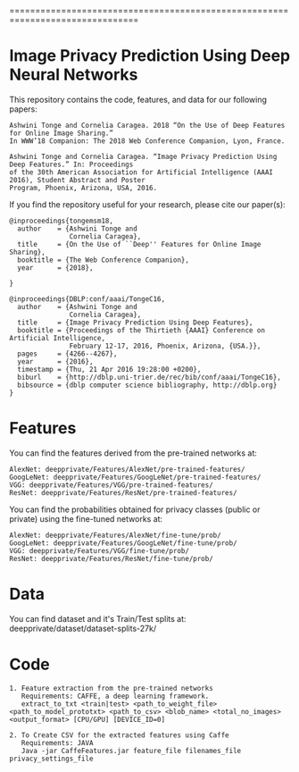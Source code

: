 ===============================================================================

# Image Privacy Prediction Using Deep Neural Networks

This repository contains the code, features, and data for our following papers:

    Ashwini Tonge and Cornelia Caragea. 2018 “On the Use of Deep Features for Online Image Sharing.”
    In WWW’18 Companion: The 2018 Web Conference Companion, Lyon, France.
    
    Ashwini Tonge and Cornelia Caragea. “Image Privacy Prediction Using Deep Features.” In: Proceedings
    of the 30th American Association for Artificial Intelligence (AAAI 2016), Student Abstract and Poster
    Program, Phoenix, Arizona, USA, 2016.    

If you find the repository useful for your research, please cite our paper(s):

    @inproceedings{tongemsm18,
      author    = {Ashwini Tonge and
                   Cornelia Caragea},
      title     = {On the Use of ``Deep'' Features for Online Image Sharing},
      booktitle = {The Web Conference Companion},
      year      = {2018},

    }
    
    @inproceedings{DBLP:conf/aaai/TongeC16,
      author    = {Ashwini Tonge and
                   Cornelia Caragea},
      title     = {Image Privacy Prediction Using Deep Features},
      booktitle = {Proceedings of the Thirtieth {AAAI} Conference on Artificial Intelligence,
                   February 12-17, 2016, Phoenix, Arizona, {USA.}},
      pages     = {4266--4267},
      year      = {2016},
      timestamp = {Thu, 21 Apr 2016 19:28:00 +0200},
      biburl    = {http://dblp.uni-trier.de/rec/bib/conf/aaai/TongeC16},
      bibsource = {dblp computer science bibliography, http://dblp.org}
    }
    
    
# Features

You can find the features derived from the pre-trained networks at:

    AlexNet: deepprivate/Features/AlexNet/pre-trained-features/
    GoogLeNet: deepprivate/Features/GoogLeNet/pre-trained-features/
    VGG: deepprivate/Features/VGG/pre-trained-features/
    ResNet: deepprivate/Features/ResNet/pre-trained-features/
    
You can find the probabilities obtained for privacy classes (public or private) using the fine-tuned networks at:

    AlexNet: deepprivate/Features/AlexNet/fine-tune/prob/
    GoogLeNet: deepprivate/Features/GoogLeNet/fine-tune/prob/
    VGG: deepprivate/Features/VGG/fine-tune/prob/
    ResNet: deepprivate/Features/ResNet/fine-tune/prob/
    
# Data

You can find dataset and it's Train/Test splits at: deepprivate/dataset/dataset-splits-27k/

# Code

    1. Feature extraction from the pre-trained networks 
       Requirements: CAFFE, a deep learning framework.
       extract_to_txt <train|test> <path_to_weight_file> <path_to_model_prototxt> <path_to_csv> <blob_name> <total_no_images>       <output_format> [CPU/GPU] [DEVICE_ID=0]
       
    2. To Create CSV for the extracted features using Caffe
       Requirements: JAVA
       Java -jar CaffeFeatures.jar feature_file filenames_file privacy_settings_file 



